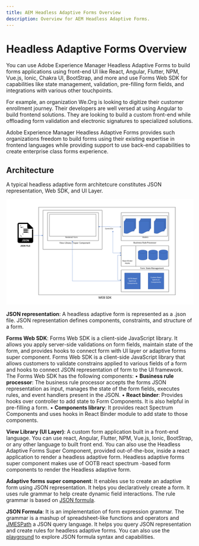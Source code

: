 ```yaml
---
title: AEM Headless Adaptive Forms Overview
description: Overview for AEM Headless Adaptive Forms.
---
```


# Headless Adaptive Forms Overview

You can use Adobe Experience Manager Headless Adaptive Forms to build forms applications using front-end UI like React, Angular, Flutter, NPM, Vue.js, Ionic, Chakra UI, BootStrap, and more and use Forms Web SDK for capabilities like state management, validation, pre-filling form fields, and integrations with various other touchpoints.

For example, an organization We.Org is looking to digitize their customer enrollment journey. Their developers are well versed at using Angular to build frontend solutions. They are looking to build a custom front-end while offloading form validation and electronic signatures to specialized solutions.

Adobe Experience Manager Headless Adaptive Forms provides such organizations freedom to build forms using their existing expertise in frontend languages while providing support to use back-end capabilities to create enterprise class forms experience.

## Architecture

A typical headless adaptive form architetcure constitutes JSON representation, Web SDK, and UI Layer.

![Architectire](/help/assets/architecture.png)

**JSON representation**: A headless adaptive form is represented as a .json file. JSON representation defines components, constraints, and structure of a form.

**Forms Web SDK**: Forms Web SDK is a client-side JavaScript library. It allows you apply server-side validations on form fields, maintain state of the form, and provides hooks to connect form with UI layer or adaptive forms super component. Forms Web SDK is a client-side JavaScript library that allows customers to validate constrains applied to various fields of a form and hooks to connect JSON representation of form to the UI framework.  The Forms Web SDK has the following components:
• **Business rule processor**: The business rule processor accepts the forms JSON representation as input, manages the state of the form fields, executes rules, and event handlers present in the JSON.
• **React binder**: Provides hooks over controller to add state to Form Components. It is also helpful in pre-filling a form.
• **Components library**: It provides react Spectrum Components and uses hooks in React Binder module to add state to those components.

**View Library (UI Layer)**: A custom form application built in a front-end language. You can use react, Angular, Flutter, NPM, Vue.js, Ionic, BootStrap, or any other language to built front end. You can also use the Headless Adaptive Forms Super Component, provided out-of-the-box, inside a react application to render a headless adaptive form. Headless adaptive forms super component makes use of OOTB react spectrum -based form components to render the Headless adaptive form.

**Adaptive forms super component**: It enables use to create an adaptive form using JSON representation. It helps you declaratively create a form. It uses rule grammar to help create dynamic field interactions. The rule grammar is based on [JSON formula](http://github.com/adobe/json-formula/).  

**JSON Formula**: It is an implementation of form expression grammar. The grammar is a mashup of spreadsheet-like functions and operators and [JMESPath](https://jmespath.org/) a JSON query language.  It helps you query JSON representation and create rules for headless adaptive forms.  You can also use the [playground](https://opensource.adobe.com/json-formula/dist/index.html) to explore JSON formula syntax and capabilities.  

<!--
This is the landing page of the user guide. It should be the first list item in the TOC.md file.

See other user landing pages to get ideas.
-->
